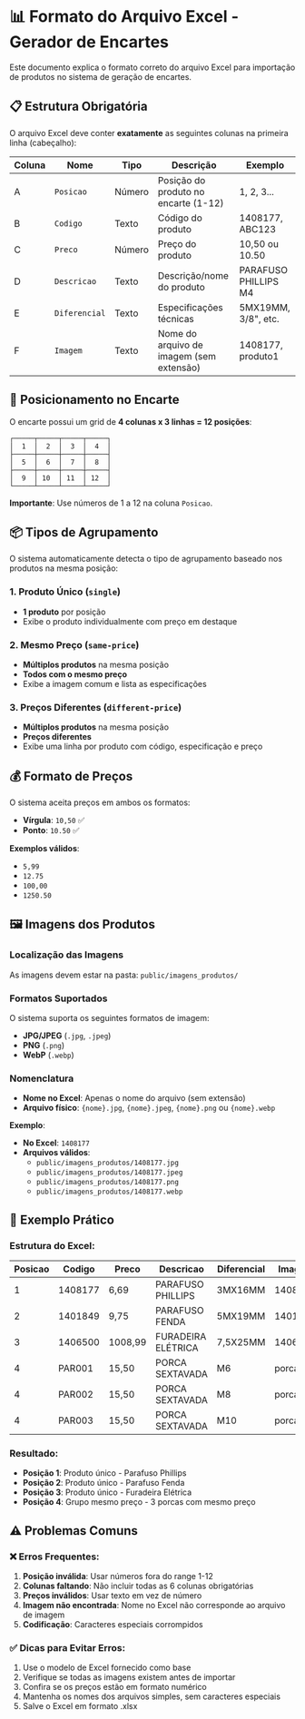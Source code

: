 # 📊 Formato do Arquivo Excel - Gerador de Encartes

Este documento explica o formato correto do arquivo Excel para importação de produtos no sistema de geração de encartes.

## 📋 Estrutura Obrigatória

O arquivo Excel deve conter **exatamente** as seguintes colunas na primeira linha (cabeçalho):

| Coluna | Nome | Tipo | Descrição | Exemplo |
|--------|------|------|-----------|---------|
| A | `Posicao` | Número | Posição do produto no encarte (1-12) | 1, 2, 3... |
| B | `Codigo` | Texto | Código do produto | 1408177, ABC123 |
| C | `Preco` | Número | Preço do produto | 10,50 ou 10.50 |
| D | `Descricao` | Texto | Descrição/nome do produto | PARAFUSO PHILLIPS M4 |
| E | `Diferencial` | Texto | Especificações técnicas | 5MX19MM, 3/8", etc. |
| F | `Imagem` | Texto | Nome do arquivo de imagem (sem extensão) | 1408177, produto1 |

## 🎯 Posicionamento no Encarte

O encarte possui um grid de **4 colunas x 3 linhas = 12 posições**:

```
┌─────┬─────┬─────┬─────┐
│  1  │  2  │  3  │  4  │
├─────┼─────┼─────┼─────┤
│  5  │  6  │  7  │  8  │
├─────┼─────┼─────┼─────┤
│  9  │ 10  │ 11  │ 12  │
└─────┴─────┴─────┴─────┘
```

**Importante**: Use números de 1 a 12 na coluna `Posicao`.

## 📦 Tipos de Agrupamento

O sistema automaticamente detecta o tipo de agrupamento baseado nos produtos na mesma posição:

### 1. **Produto Único** (`single`)
- **1 produto** por posição
- Exibe o produto individualmente com preço em destaque

### 2. **Mesmo Preço** (`same-price`)
- **Múltiplos produtos** na mesma posição
- **Todos com o mesmo preço**
- Exibe a imagem comum e lista as especificações

### 3. **Preços Diferentes** (`different-price`)
- **Múltiplos produtos** na mesma posição
- **Preços diferentes**
- Exibe uma linha por produto com código, especificação e preço

## 💰 Formato de Preços

O sistema aceita preços em ambos os formatos:
- **Vírgula**: `10,50` ✅
- **Ponto**: `10.50` ✅

**Exemplos válidos**:
- `5,99`
- `12.75`
- `100,00`
- `1250.50`

## 🖼️ Imagens dos Produtos

### Localização das Imagens
As imagens devem estar na pasta: `public/imagens_produtos/`

### Formatos Suportados
O sistema suporta os seguintes formatos de imagem:
- **JPG/JPEG** (`.jpg`, `.jpeg`)
- **PNG** (`.png`)
- **WebP** (`.webp`)

### Nomenclatura
- **Nome no Excel**: Apenas o nome do arquivo (sem extensão)
- **Arquivo físico**: `{nome}.jpg`, `{nome}.jpeg`, `{nome}.png` ou `{nome}.webp`

**Exemplo**:
- **No Excel**: `1408177`
- **Arquivos válidos**:
  - `public/imagens_produtos/1408177.jpg`
  - `public/imagens_produtos/1408177.jpeg`
  - `public/imagens_produtos/1408177.png`
  - `public/imagens_produtos/1408177.webp`

## 📝 Exemplo Prático

### Estrutura do Excel:

| Posicao | Codigo | Preco | Descricao | Diferencial | Imagem |
|---------|--------|-------|-----------|-------------|---------|
| 1 | 1408177 | 6,69 | PARAFUSO PHILLIPS | 3MX16MM | 1408177 |
| 2 | 1401849 | 9,75 | PARAFUSO FENDA | 5MX19MM | 1401849 |
| 3 | 1406500 | 1008,99 | FURADEIRA ELÉTRICA | 7,5X25MM | 1406500 |
| 4 | PAR001 | 15,50 | PORCA SEXTAVADA | M6 | porca_m6 |
| 4 | PAR002 | 15,50 | PORCA SEXTAVADA | M8 | porca_m6 |
| 4 | PAR003 | 15,50 | PORCA SEXTAVADA | M10 | porca_m6 |

### Resultado:
- **Posição 1**: Produto único - Parafuso Phillips
- **Posição 2**: Produto único - Parafuso Fenda  
- **Posição 3**: Produto único - Furadeira Elétrica
- **Posição 4**: Grupo mesmo preço - 3 porcas com mesmo preço

## ⚠️ Problemas Comuns

### ❌ Erros Frequentes:

1. **Posição inválida**: Usar números fora do range 1-12
2. **Colunas faltando**: Não incluir todas as 6 colunas obrigatórias
3. **Preços inválidos**: Usar texto em vez de número
4. **Imagem não encontrada**: Nome no Excel não corresponde ao arquivo de imagem
5. **Codificação**: Caracteres especiais corrompidos

### ✅ Dicas para Evitar Erros:

1. Use o modelo de Excel fornecido como base
2. Verifique se todas as imagens existem antes de importar
3. Confira se os preços estão em formato numérico
4. Mantenha os nomes dos arquivos simples, sem caracteres especiais
5. Salve o Excel em formato .xlsx
